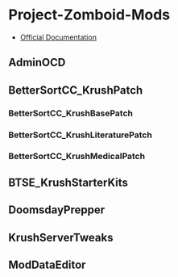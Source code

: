 # Project-Zomboid-Mods
- [Official Documentation](https://projectzomboid.com/modding/)

## AdminOCD

## BetterSortCC_KrushPatch

### BetterSortCC_KrushBasePatch

### BetterSortCC_KrushLiteraturePatch

### BetterSortCC_KrushMedicalPatch

## BTSE_KrushStarterKits

## DoomsdayPrepper

## KrushServerTweaks

## ModDataEditor
